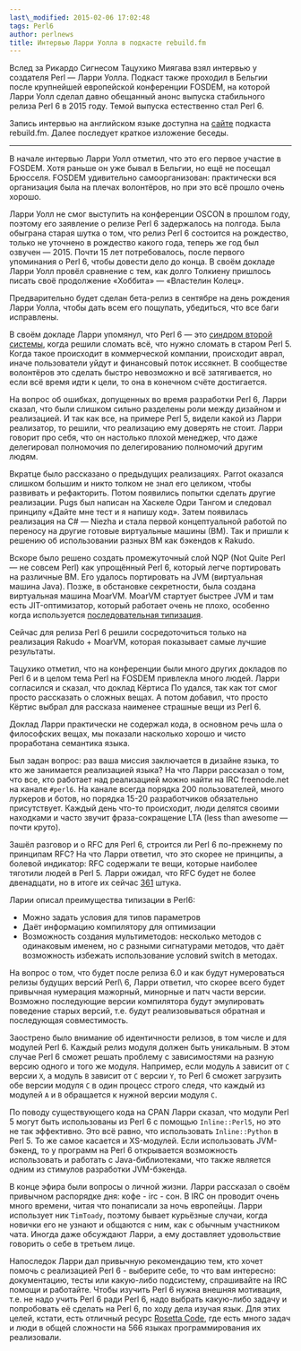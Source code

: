 ```yaml
---
last\_modified: 2015-02-06 17:02:48
tags: Perl6
author: perlnews
title: Интервью Ларри Уолла в подкасте rebuild.fm
---
```


Вслед за Рикардо Сигнесом Тацухико Миягава взял интервью у создателя Perl —
Ларри Уолла. Подкаст также проходил в Бельгии после крупнейшей европейской
конференции FOSDEM, на которой Ларри Уолл сделал давно обещанный анонс выпуска
стабильного релиза Perl 6 в 2015 году. Темой выпуска естественно стал Perl 6.

Запись интервью на английском языке доступна на [сайте](http://rebuild.fm/78/)
подкаста rebuild.fm. Далее последует краткое изложение беседы.

---

В начале интервью Ларри Уолл отметил, что это его первое участие в FOSDEM. Хотя
раньше он уже бывал в Бельгии, но ещё не посещал Брюсселя. FOSDEM удивительно
самоорганизован: практически вся организация была на плечах волонтёров, но при
это всё прошло очень хорошо.

Ларри Уолл не смог выступить на конференции OSCON в прошлом году, поэтому его
заявление о релизе Perl 6 задержалось на полгода. Была обыграна старая шутка о
том, что релиз Perl 6 состоится на рождество, только не уточнено в рождество
какого года, теперь же год был озвучен — 2015. Почти 15 лет потребовалось,
после первого упоминания о Perl 6, чтобы довести дело до конца. В своём докладе
Ларри Уолл провёл сравнение с тем, как долго Толкиену пришлось писать своё
продолжение «Хоббита» — «Властелин Колец».

Предварительно будет сделан бета-релиз в сентябре на день рождения Ларри Уолла,
чтобы дать всем его пощупать, убедиться, что все баги исправлены.

В своём докладе Ларри упомянул, что Perl 6 — это [синдром второй
системы](http://en.wikipedia.org/wiki/Second-system_effect), когда решили
сломать всё, что нужно сломать в старом Perl 5. Когда такое происходит в
коммерческой компании, происходит аврал, иначе пользователи уйдут и финансовый
поток иссякнет. В сообществе волонтёров это сделать быстро невозможно и всё
затягивается, но если всё время идти к цели, то она в конечном счёте
достигается.

На вопрос об ошибках, допущенных во время разработки Perl 6, Ларри сказал, что
были слишком сильно разделены роли между дизайном и реализацией. И так как все,
на примере Perl 5, видели какой из Ларри реализатор, то решили, что реализацию
ему доверять не стоит. Ларри говорит про себя, что он настолько плохой
менеджер, что даже делегировал полномочия по делегированию полномочий другим
людям.

Вкратце было рассказано о предыдущих реализациях. Parrot оказался слишком
большим и никто толком не знал его целиком, чтобы развивать и рефакторить.
Потом появились попытки сделать другие реализации. Pugs был написан на Хаскеле
Одри Тангом и следовал принципу «Дайте мне тест и я напишу код». Затем
появилась реализация на C# — Niezha и стала первой концептуальной работой по
переносу на другие готовые виртуальные машины (ВМ). Так и пришли к решению об
использовании разных ВМ как бэкендов к Rakudo.

Вскоре было решено создать промежуточный слой NQP (Not Quite Perl — не совсем
Perl) как упрощённый Perl 6, который легче портировать на различные ВМ. Его
удалось портировать на JVM (виртуальная машина Java). Позже, в обстановке
секретности, была создана виртуальная машина MoarVM. MoarVM стартует быстрее JVM
и там есть JIT-оптимизатор, который работает очень не плохо, особенно когда
используется [последовательная
типизация](http://en.wikipedia.org/wiki/Gradual_typing).

Сейчас для релиза Perl 6 решили сосредоточиться только на реализация Rakudo +
MoarVM, которая показывает самые лучшие результаты.

Тацухико отметил, что на конференции были много других докладов по Perl 6 и в
целом тема Perl на FOSDEM привлекла много людей. Ларри согласился и сказал, что
доклад Кёртиса По удался, так как тот смог просто рассказать о сложных вещах. А
потом добавил, что просто Кёртис выбрал для рассказа наименее страшные вещи из
Perl 6.

Доклад Ларри практически не содержал кода, в основном речь шла о философских
вещах, мы показали насколько хорошо и чисто проработана семантика языка.

Был задан вопрос: раз ваша миссия заключается в дизайне языка, то кто же
занимается реализацией языка? На что Ларри рассказал о том, что все, кто
работает над реализацией можно найти на IRC freenode.net на канале `#perl6`. На
канале всегда порядка 200 пользователей, много луркеров и ботов, но порядка
15-20 разработчиков обязательно присутствует. Каждый день что-то происходит,
люди делятся своими находками и часто звучит фраза-сокращение LTA (less than
awesome — почти круто).

Зашёл разговор и о RFC для Perl 6, строится ли Perl 6 по-прежнему по принципам
RFC? На что Ларри ответил, что это скорее не принципы, а болевой индикатор: RFC
содержали те вещи, которые наиболее тяготили людей в Perl 5. Ларри ожидал, что
RFC будет не более двенадцати, но в итоге их сейчас
[361](http://perl6.org/archive/rfc/) штука.

Ларии описал преимущества типизации в Perl6:

- Можно задать условия для типов параметров
- Даёт информацию компилятору для оптимизации
- Возможность создания мультиметодов: несколько методов с одинаковым именем, но
  с разными сигнатурами методов, что даёт возможность избежать использование
  условий switch в методах.

На вопрос о том, что будет после релиза 6.0 и как будут нумероваться релизы
будущих версий Perl\ 6, Ларри ответил, что скорее всего будет привычная
нумерация мажорный, минорные и патч части версии. Возможно последующие версии
компилятора будут эмулировать поведение старых версий, т.е. будут
реализовываться обратная и последующая совместимость.

Заострено было внимание об идентичности релизов, в том числе и для модулей
Perl 6. Каждый релиз модуля должен быть уникальным. В этом случае Perl 6
сможет решать проблему с зависимостями на разную версию одного и того же
модуля.  Например, если модуль `A` зависит от `C` версии `X`, а модуль `B`
зависит от `C` версии `Y`, то Perl 6 сможет загрузить обе версии модуля `C` в
один процесс строго следя, что каждый из модулей `A` и `B` обращается к нужной
версии модуля `C`.

По поводу существующего кода на CPAN Ларри сказал, что модули Perl 5 могут быть
использованы из Perl 6 с помощью `Inline::Perl5`, но это не так эффективно. Это
всё равно, что использовать `Inline::Python` в Perl 5. То же самое касается и
XS-модулей. Если использовать JVM-бэкенд, то у программ на Perl 6 открывается
возможность использовать и работать с Java-библиотеками, что также является
одним из стимулов разработки JVM-бэкенда.

В конце эфира были вопросы о личной жизни. Ларри рассказал о своём привычном
распорядке дня: кофе - irc - сон. В IRC он проводит очень много времени, читая
что понаписали за ночь европейцы. Ларри использует ник `TimToady`, поэтому
бывает курьёзные случаи, когда новички его не узнают и общаются с ним, как с
обычным участником чата. Иногда даже обсуждают Ларри, а ему доставляет
удовольствие говорить о себе в третьем лице.

Напоследок Ларри дал привычную рекомендацию тем, кто хочет помочь с реализацией
Perl 6 - выберите себе, то что вам интересно: документацию, тесты или
какую-либо подсистему, спрашивайте на IRC помощи и работайте. Чтобы изучить
Perl 6 нужна внешняя мотивация, т.е. не надо учить Perl 6 ради Perl 6, надо
выбрать какую-либо задачу и попробовать её сделать на Perl 6, по ходу дела
изучая язык. Для этих целей, кстати, есть отличный ресурс [Rosetta
Code](http://rosettacode.org/wiki/Rosetta_Code), где есть много задач и люди в
общей сложности на 566 языках программирования их реализовали.

